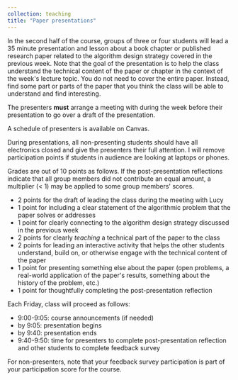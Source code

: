 ```yaml
---
collection: teaching
title: "Paper presentations"
---
```


In the second half of the course, groups of three or four students will lead a 35 minute presentation and lesson about a book chapter or published
research paper related to the algorithm design strategy covered in the previous week. Note that the goal of the presentation is to
help the class understand the technical content of the paper or chapter in the context of the week's lecture topic. You do not need to cover the entire paper. Instead, find some part or parts of the paper that you think the class will be able to understand and find interesting.

The presenters **must** arrange a meeting with during the week before their presentation to go over a draft of the presentation.

A schedule of presenters is available on Canvas.

During presentations, all non-presenting students should have all electronics closed and give the presenters their full attention. I will remove participation points if students in audience are looking at laptops or phones.

Grades are out of 10 points as follows. If the post-presentation reflections indicate that all group members did not
contribute an equal amount, a multiplier (< 1) may be applied to some group members' scores.
* 2 points for the draft of leading the class during the meeting with Lucy
* 1 point for including a clear statement of the algorithmic problem that the paper solves or addresses
* 1 point for clearly connecting to the algorithm design strategy discussed in the previous week
* 2 points for clearly *teaching* a technical part of the paper to the class
* 2 points for leading an interactive activity that helps the other students understand, build on, or otherwise engage with the technical content of the paper
* 1 point for presenting something else about the paper (open problems, a real-world application of the paper's results, something about the history of the problem, etc.)
* 1 point for thoughtfully completing the post-presentation reflection

Each Friday, class will proceed as follows:
* 9:00-9:05: course announcements (if needed)
* by 9:05: presentation begins
* by 9:40: presentation ends
* 9:40-9:50: time for presenters to complete post-presentation reflection and other students to complete feedback survey

For non-presenters, note that your feedback survey participation is part of your participation score for the course.
